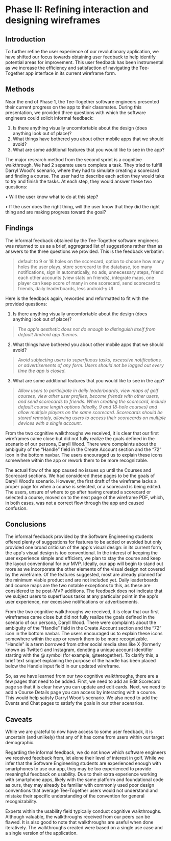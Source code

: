 # Phase II: Refining interaction and designing wireframes

## Introduction

To further refine the user experience of our revolutionary application, we have shifted our focus towards obtaining user feedback to help identify potential areas for improvement. This user feedback has been instrumental as we increase the efficiency and satisfaction of navigating the Tee-Together app interface in its current wireframe form.

## Methods

Near the end of Phase 1, the Tee-Together software engineers presented their current progress on the app to their classmates. During this presentation, we provided three questions with which the software engineers could solicit informal feedback:

 1. Is there anything visually uncomfortable about the design (does anything look out of place)?
 2. What things have bothered you about other mobile apps that we should avoid?
 3. What are some additional features that you would like to see in the app?

The major research method from the second sprint is a cognitive walkthrough. We had 2 separate users complete a task. They tried to fulfill Darryl Wood's scenario, where they had to simulate creating a scorecard and finding a course. The user had to describe each action they would take to try and finish the tasks. At each step, they would answer these two questions:

• Will the user know what to do at this step?

• If the user does the right thing, will the user know that they did the right thing and are making progress toward the goal?

## Findings

The informal feedback obtained by the Tee-Together software engineers was returned to us as a brief, aggregated list of suggestions rather than as answers to the three questions we provided. This is the feedback verbatim:

> default to 9 or 18 holes on the scorecard, option to choose how many holes the user plays, store scorecard to the database, too many notifications, sign in automatically, no ads, unnecessary steps, friend each other accounts (view stats on friends), integrate maps, one player can keep score of many in one scorecard, send scorecard to friends, daily leaderboards, less android-y UI

Here is the feedback again, reworded and reformatted to fit with the provided questions:

 1. Is there anything visually uncomfortable about the design (does anything look out of place)?
> *The app's aesthetic does not do enough to distinguish itself from default Android app themes.*
 2. What things have bothered you about other mobile apps that we should avoid?
> *Avoid subjecting users to superfluous tasks, excessive notifications, or advertisements of any form. Users should not be logged out every time the app is closed.*
 3. What are some additional features that you would like to see in the app?
> *Allow users to participate in daily leaderboards, view maps of golf courses, view other user profiles, become friends with other users, and send scorecards to friends. When creating the scorecard, include default course length options (ideally, 9 and 18-hole courses) and allow multiple players on the same scorecard. Scorecards should be stored remotely, allowing users to access their scorecards on multiple devices with a single account.*

From the two cognitive walkthroughs we received, it is clear that our first wireframes came close but did not fully realize the goals defined in the scenario of our persona, Daryll Wood. There were complaints about the ambiguity of the “Handle” field in the Create Account section and the “72” icon in the bottom navbar. The users encouraged us to explain these icons somewhere within the app or rework them to be more recognizable.

The actual flow of the app caused no issues up until the Courses and Scorecard sections. We had considered these pages to be the goals of Daryll Wood’s scenario. However, the first draft of the wireframe lacks a proper page for when a course is selected, or a scorecard is being edited. The users, unsure of where to go after having created a scorecard or selected a course, moved on to the next page of the wireframe PDF, which, in both cases, was not a correct flow through the app and caused confusion.

## Conclusions
The informal feedback provided by the Software Engineering students offered plenty of suggestions for features to be added or avoided but only provided one broad criticism of the app's visual design: in its current form, the app's visual design is too conventional. In the interest of keeping the user experience simple and efficient, we plan to stay the course and keep the layout conventional for our MVP. Ideally, our app will begin to stand out more as we incorporate the other elements of the visual design not covered by the wireframe. Of the features suggested, most are already planned for the minimum viable product and are not included yet. Daily leaderboards and course maps are the two notable exceptions to this, as these are considered to be post-MVP additions. The feedback does not indicate that we subject users to superfluous tasks at any particular point in the app's user experience, nor excessive notifications or advertisements.

From the two cognitive walkthroughs we received, it is clear that our first wireframes came close but did not fully realize the goals defined in the scenario of our persona, Daryll Wood. There were complaints about the ambiguity of the “Handle” field in the Create Account section and the “72” icon in the bottom navbar. The users encouraged us to explain these icons somewhere within the app or rework them to be more recognizable. "Handle" is a term borrowed from other social media sites like X (formerly known as Twitter) and Instagram, denoting a unique account identifier starting with the @ symbol (for example, @teetogether). To clarify this, a brief text snippet explaining the purpose of the handle has been placed below the Handle input field in our updated wireframe.

So, as we have learned from our two cognitive walkthroughs, there are a few pages that need to be added. First, we need to add an Edit Scorecard page so that it is clear how you can update and edit cards. Next, we need to add a Course Details page you can access by interacting with a course. This would help satisfy Darryl Wood’s scenario. We also need to add the Events and Chat pages to satisfy the goals in our other scenarios.

## Caveats

While we are grateful to now have access to some user feedback, it is uncertain (and unlikely) that any of it has come from users within our target demographic.

Regarding the informal feedback, we do not know which software engineers we received feedback from, let alone their level of interest in golf. While we infer that the Software Engineering students are experienced enough with smartphones to use our app, they may be too experienced to provide meaningful feedback on usability. Due to their extra experience working with smartphone apps, likely with the same platform and foundational code as ours, they may already be familiar with commonly used poor design conventions that average Tee-Together users would not understand and mistake their specific understanding of the convention for general recognizability.

Experts within the usability field typically conduct cognitive walkthroughs. Although valuable, the walkthroughs received from our peers can be flawed. It is also good to note that walkthroughs are useful when done iteratively. The walkthroughs created were based on a single use case and a single version of the application. 
